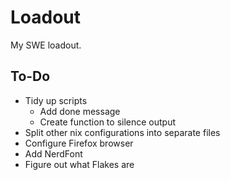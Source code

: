 # Loadout

My SWE loadout.

## To-Do
- Tidy up scripts
  - Add done message
  - Create function to silence output
- Split other nix configurations into separate files
- Configure Firefox browser
- Add NerdFont
- Figure out what Flakes are
